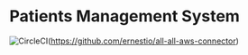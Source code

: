 # Patients Management System 
![CircleCI](https://circleci.com/gh/AshifMohammad/PatientManagementSystem/tree/master.svg?style=shield)(https://github.com/ernestio/all-all-aws-connector)
